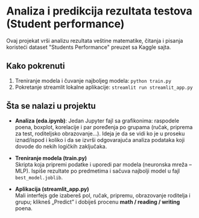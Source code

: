 # Analiza i predikcija rezultata testova (Student performance)

Ovaj projekat vrši analizu rezultata veštine matematike, čitanja i pisanja koristeći dataset "Students Performance" preuzet sa Kaggle sajta.

## Kako pokrenuti

1) Treniranje modela i čuvanje najboljeg modela:
   `python train.py`
2) Pokretanje streamlit lokalne aplikacije:
   `streamlit run streamlit_app.py`

## Šta se nalazi u projektu
- **Analiza (eda.ipynb)**: Jedan Jupyter fajl sa grafikonima: raspodele poena, boxplot, korelacije i par poređenja po grupama (ručak, priprema za test, roditeljsko obrazovanje…). Ideja je da se vidi ko je u proseku iznad/ispod i koliko i da se izvrši odgovarajuća analiza podataka koji dovode do nekih logičkih zaključaka.

- **Treniranje modela (train.py)**  
  Skripta koja pripremi podatke i uporedi par modela (neuronska mreža – MLP). Ispiše rezultate po predmetima i sačuva najbolji model u fajl `best_model.joblib`.

- **Aplikacija (streamlit_app.py)**  
  Mali interfejs gde izabereš pol, ručak, pripremu, obrazovanje roditelja i grupu; klikneš „Predict” i dobiješ procenu **math / reading / writing** poena.
